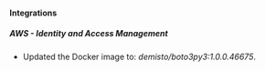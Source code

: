 #### Integrations
##### AWS - Identity and Access Management
- Updated the Docker image to: *demisto/boto3py3:1.0.0.46675*.
